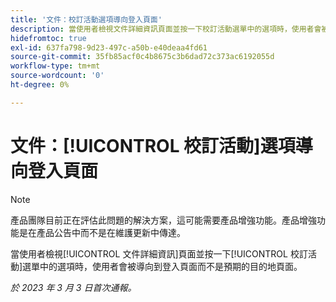 ```yaml
---
title: '文件：校訂活動選項導向登入頁面'
description: 當使用者檢視文件詳細資訊頁面並按一下校訂活動選單中的選項時，使用者會被導向到登入頁面而不是預期的目的地頁面。
hidefromtoc: true
exl-id: 637fa798-9d23-497c-a50b-e40deaa4fd61
source-git-commit: 35fb85acf0c4b8675c3b6dad72c373ac6192055d
workflow-type: tm+mt
source-wordcount: '0'
ht-degree: 0%

---
```


# 文件：[!UICONTROL 校訂活動]選項導向登入頁面

<!--This article is on WF and WFP TOCs-->
<!--Converted to story-->

>[!NOTE]
>
>產品團隊目前正在評估此問題的解決方案，這可能需要產品增強功能。產品增強功能是在產品公告中而不是在維護更新中傳達。

當使用者檢視[!UICONTROL 文件詳細資訊]頁面並按一下[!UICONTROL 校訂活動]選單中的選項時，使用者會被導向到登入頁面而不是預期的目的地頁面。

_於 2023 年 3 月 3 日首次通報。_
